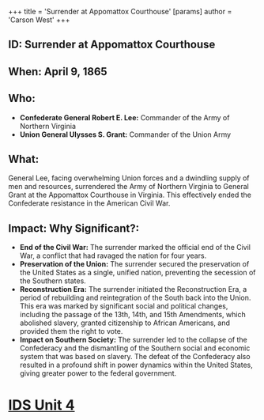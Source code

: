 +++
 title = 'Surrender at Appomattox Courthouse'
[params]
	author = 'Carson West'
+++
## ID: Surrender at Appomattox Courthouse 

## When: April 9, 1865

## Who: 
* **Confederate General Robert E. Lee:** Commander of the Army of Northern Virginia
* **Union General Ulysses S. Grant:** Commander of the Union Army 

## What: 
General Lee, facing overwhelming Union forces and a dwindling supply of men and resources, surrendered the Army of Northern Virginia to General Grant at the Appomattox Courthouse in Virginia. This effectively ended the Confederate resistance in the American Civil War.

## Impact: Why Significant?: 
* **End of the Civil War:** The surrender marked the official end of the Civil War, a conflict that had ravaged the nation for four years. 
* **Preservation of the Union:** The surrender secured the preservation of the United States as a single, unified nation, preventing the secession of the Southern states. 
* **Reconstruction Era:** The surrender initiated the Reconstruction Era, a period of rebuilding and reintegration of the South back into the Union. This era was marked by significant social and political changes, including the passage of the 13th, 14th, and 15th Amendments, which abolished slavery, granted citizenship to African Americans, and provided them the right to vote. 
* **Impact on Southern Society:** The surrender led to the collapse of the Confederacy and the dismantling of the Southern social and economic system that was based on slavery. The defeat of the Confederacy also resulted in a profound shift in power dynamics within the United States, giving greater power to the federal government.

# [IDS Unit 4](./../ids-unit-4/)
